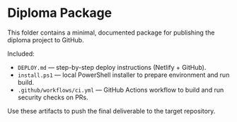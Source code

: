 # Diploma Package

This folder contains a minimal, documented package for publishing the diploma project to GitHub.

Included:
- `DEPLOY.md` — step-by-step deploy instructions (Netlify + GitHub).
- `install.ps1` — local PowerShell installer to prepare environment and run build.
- `.github/workflows/ci.yml` — GitHub Actions workflow to build and run security checks on PRs.

Use these artifacts to push the final deliverable to the target repository.
